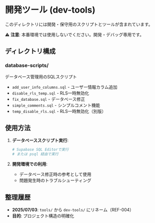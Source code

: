 # 開発ツール (dev-tools)

このディレクトリには開発・保守用のスクリプトとツールが含まれています。

⚠️ **注意**: 本番環境では使用しないでください。開発・デバッグ専用です。

## ディレクトリ構成

### database-scripts/
データベース管理用のSQLスクリプト
- `add_user_info_columns.sql` - ユーザー情報カラム追加
- `disable_rls_temp.sql` - RLS一時無効化
- `fix_database.sql` - データベース修正
- `simple_comments.sql` - シンプルコメント機能
- `temp_disable_rls.sql` - RLS一時無効化（別版）

## 使用方法

1. **データベーススクリプト実行**:
   ```bash
   # Supabase SQL Editorで実行
   # または psql 経由で実行
   ```

2. **開発環境での利用**:
   - データベース修正時の参考として使用
   - 問題発生時のトラブルシューティング

## 整理履歴

- **2025/07/03**: `tools/` から `dev-tools/` にリネーム（REF-004）
- **目的**: プロジェクト構造の明確化